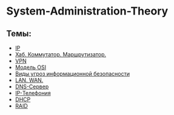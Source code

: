 # System-Administration-Theory

## Темы:
* [IP]()
* [Хаб. Коммутатор. Маршрутизатор.]()
* [VPN]()
* [Модель OSI]()
* [Виды угроз информационной безопасности]()
* [LAN. WAN.]()
* [DNS-Сервер]()
* [IP-Телефония]()
* [DHCP]()
* [RAID]()